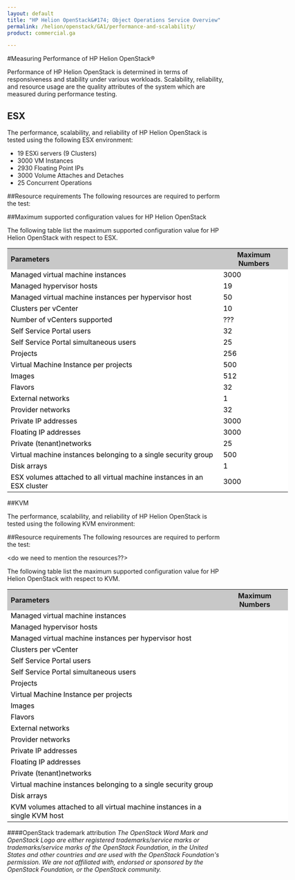 ```yaml
---
layout: default
title: "HP Helion OpenStack&#174; Object Operations Service Overview"
permalink: /helion/openstack/GA1/performance-and-scalability/
product: commercial.ga

---
```

<!--UNDER REVISION-->

<script>

function PageRefresh {
onLoad="window.refresh"
}

PageRefresh();

</script>

#Measuring Performance of HP Helion OpenStack&reg;

Performance of HP Helion OpenStack is determined in terms of responsiveness and stability under various workloads. Scalability, reliability, and resource usage are the quality attributes of the system which are measured during performance testing. 

## ESX
 
The performance, scalability, and reliability of HP Helion OpenStack is tested using the following ESX environment:


* 19 ESXi servers (9 Clusters)
* 3000 VM Instances
* 2930 Floating Point IPs
* 3000 Volume Attaches and Detaches
* 25 Concurrent Operations


##Resource requirements
The following resources are required to perform the test: <!-- do we need to mention the resources?? -->

##Maximum supported configuration values for HP Helion OpenStack

The following table list the maximum supported configuration value for HP Helion OpenStack with respect to ESX.

<table style="text-align: left; vertical-align: top; width:650px;">
<tr style="background-color: #C8C8C8;">
	<th>Parameters</th>
	<th><center>Maximum Numbers</center></th>
    </tr>
<tr style="background-color: white; color: black;">
	<td>Managed virtual machine instances  </td>
	<td>3000</td>
</tr>
<tr style="background-color: white; color: black;">
	<td>Managed hypervisor hosts 
</td>
	<td>19
</td>
</tr>
<tr style="background-color: white; color: black;">
	<td>Managed virtual machine instances per hypervisor host 
</td>
	<td>50</td>
</tr>
<tr style="background-color: white; color: black;">
	<td>Clusters per vCenter
</td>
	<td>10</td>
</tr>
<tr style="background-color: white; color: black;">
	<td>Number of vCenters supported
</td>
	<td>???</td>
</tr>
<tr style="background-color: white; color: black;">
	<td>Self Service Portal users
</td>
	<td>32</td>
</tr>
<tr style="background-color: white; color: black;">
	<td>Self Service Portal simultaneous   users 
</td>
	<td>25</td>
</tr>
<tr style="background-color: white; color: black;">
	<td>Projects
</td>
	<td>256</td>
</tr><tr style="background-color: white; color: black;">
	<td>Virtual Machine Instance per projects
</td>
	<td>500</td>
</tr><tr style="background-color: white; color: black;">
	<td>Images
</td>
	<td>512</td>
</tr><tr style="background-color: white; color: black;">
	<td>Flavors
</td>
	<td>32</td>
</tr><tr style="background-color: white; color: black;">
	<td>External networks
</td>
<td>1</td>
</tr>
</tr><tr style="background-color: white; color: black;">
	<td>Provider networks
</td>
	<td>32</td>
</tr>
<tr style="background-color: white; color: black;">
	<td>Private IP addresses
</td>
	<td>3000</td>
</tr>
</tr>
<tr style="background-color: white; color: black;">
	<td>Floating IP addresses
</td>
	<td>3000</td>
</tr>
</tr><tr style="background-color: white; color: black;">
	<td>Private (tenant)networks
</td>
	<td>25</td>

<tr style="background-color: white; color: black;">
	<td>Virtual machine instances belonging to a single security group
</td>
	<td>500</td>
</tr>
<tr style="background-color: white; color: black;">
	<td>Disk arrays
</td>
	<td>1</td>
</tr>
<tr style="background-color: white; color: black;">
	<td>ESX volumes attached to all virtual machine instances in an ESX cluster
</td>
	<td>3000</td>
</tr>
</table>


##KVM
 
The performance, scalability, and reliability of HP Helion OpenStack is tested using the following KVM environment:

<!-- **Please provide the details** -->


##Resource requirements
The following resources are required to perform the test:

<do we need to mention the resources??>



The following table list the maximum supported configuration value for HP Helion OpenStack with respect to KVM.

<table style="text-align: left; vertical-align: top; width:650px;">
<tr style="background-color: #C8C8C8;">
	<th>Parameters</th>
	<th><center>Maximum Numbers</center></th>
    </tr>
<tr style="background-color: white; color: black;">
	<td>Managed virtual machine instances  </td>
	<td></td>
</tr>
<tr style="background-color: white; color: black;">
	<td>Managed hypervisor hosts 
</td>
	<td>
</td>
</tr>
<tr style="background-color: white; color: black;">
	<td>Managed virtual machine instances per hypervisor host 
</td>
	<td></td>
</tr>
<tr style="background-color: white; color: black;">
	<td>Clusters per vCenter
</td>
	<td></td>
</tr>
</tr>
<tr style="background-color: white; color: black;">
	<td>Self Service Portal users
</td>
	<td></td>
</tr>
<tr style="background-color: white; color: black;">
	<td>Self Service Portal simultaneous   users 
</td>
	<td></td>
</tr>
<tr style="background-color: white; color: black;">
	<td>Projects
</td>
	<td></td>
</tr><tr style="background-color: white; color: black;">
	<td>Virtual Machine Instance per projects
</td>
	<td></td>
</tr><tr style="background-color: white; color: black;">
	<td>Images
</td>
	<td></td>
</tr><tr style="background-color: white; color: black;">
	<td>Flavors
</td>
	<td></td>
</tr><tr style="background-color: white; color: black;">
	<td>External networks
</td>
<td></td>
</tr>
</tr><tr style="background-color: white; color: black;">
	<td>Provider networks
</td>
	<td></td>
</tr>
<tr style="background-color: white; color: black;">
	<td>Private IP addresses
</td>
	<td></td>
</tr>
</tr>
<tr style="background-color: white; color: black;">
	<td>Floating IP addresses
</td>
	<td></td>
</tr>
</tr><tr style="background-color: white; color: black;">
	<td>Private (tenant)networks
</td>
	<td></td>

<tr style="background-color: white; color: black;">
	<td>Virtual machine instances belonging to a single security group
</td>
	<td></td>
</tr>
<tr style="background-color: white; color: black;">
	<td>Disk arrays
</td>
	<td></td>
</tr>
<tr style="background-color: white; color: black;">
	<td>KVM volumes attached to all virtual machine instances in a single KVM host
</td>
	<td></td>
</tr>
</table>


####OpenStack trademark attribution
*The OpenStack Word Mark and OpenStack Logo are either registered trademarks/service marks or trademarks/service marks of the OpenStack Foundation, in the United States and other countries and are used with the OpenStack Foundation's permission. We are not affiliated with, endorsed or sponsored by the OpenStack Foundation, or the OpenStack community.*



